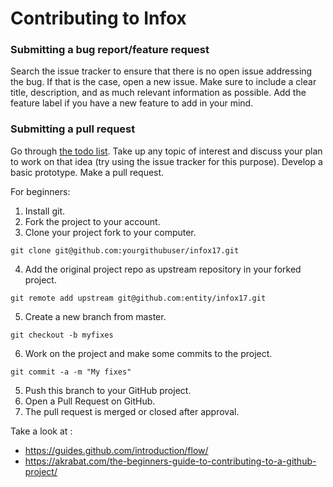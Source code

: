 # Contributing to Infox

### Submitting a bug report/feature request

Search the issue tracker to ensure that there is no open issue addressing the bug.
If that is the case, open a new issue. Make sure to include a clear title, description, and as much relevant information as possible.
Add the feature label if you have a new feature to add in your mind.

### Submitting a pull request

Go through [the todo list][I]. Take up any topic of interest and discuss your plan to work on that idea (try using the issue tracker for this purpose). Develop a basic prototype. Make a pull request.

For beginners:
1. Install git.
2. Fork the project to your account.
3. Clone your project fork to your computer.
```
git clone git@github.com:yourgithubuser/infox17.git
```
4. Add the original project repo as upstream repository in your forked project.
```
git remote add upstream git@github.com:entity/infox17.git
```
5. Create a new branch from master.
```
git checkout -b myfixes
```
6. Work on the project and make some commits to the project.
```
git commit -a -m "My fixes"
```
5. Push this branch to your GitHub project.
6. Open a Pull Request on GitHub.
8. The pull request is merged or closed after approval.

Take a look at : 
* https://guides.github.com/introduction/flow/
* https://akrabat.com/the-beginners-guide-to-contributing-to-a-github-project/

[I]: /contribution-guide.md

